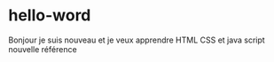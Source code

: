 # hello-word 
Bonjour je suis nouveau et je veux apprendre HTML CSS et java script nouvelle référence  
